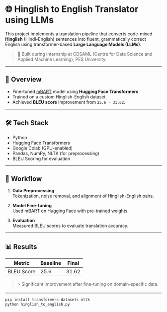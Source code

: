 # 🌐 Hinglish to English Translator using LLMs

This project implements a translation pipeline that converts code-mixed **Hinglish** (Hindi-English) sentences into fluent, grammatically correct English using transformer-based **Large Language Models (LLMs)**.

> 🧠 Built during internship at CDSAML (Centre for Data Science and Applied Machine Learning), PES University.

---

## 📌 Overview

- Fine-tuned [mBART](https://huggingface.co/facebook/mbart-large-50-many-to-many-mmt) model using **Hugging Face Transformers**.
- Trained on a custom Hinglish-English dataset.
- Achieved **BLEU score** improvement from `25.6 ➝ 31.62`.

---

## 🛠️ Tech Stack

- Python
- Hugging Face Transformers
- Google Colab (GPU-enabled)
- Pandas, NumPy, NLTK (for preprocessing)
- BLEU Scoring for evaluation

---

## 🔄 Workflow

1. **Data Preprocessing**  
   Tokenization, noise removal, and alignment of Hinglish-English pairs.

2. **Model Fine-tuning**  
   Used mBART on Hugging Face with pre-trained weights.

3. **Evaluation**  
   Measured BLEU scores to evaluate translation accuracy.

---

## 📊 Results

| Metric        | Baseline | Final  |
|---------------|----------|--------|
| BLEU Score    | 25.6     | 31.62  |

> ⚡ Significant improvement after fine-tuning on domain-specific data.

---

```bash
pip install transformers datasets nltk
python hinglish_to_english.py
